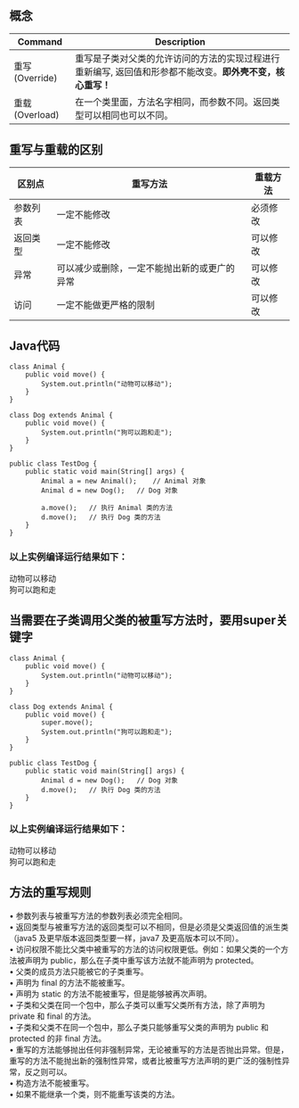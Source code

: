 ## 概念
| Command | Description |
| --- | --- |
| 重写(Override) | 重写是子类对父类的允许访问的方法的实现过程进行重新编写, 返回值和形参都不能改变。**即外壳不变，核心重写！** |
| 重载(Overload) | 在一个类里面，方法名字相同，而参数不同。返回类型可以相同也可以不同。 |  
## 重写与重载的区别
| 区别点 | 重写方法 | 重载方法 |
| --- | --- | --- |
| 参数列表 | 一定不能修改 | 必须修改 |
| 返回类型 | 一定不能修改 | 可以修改 |
| 异常 | 可以减少或删除，一定不能抛出新的或更广的异常 | 可以修改 |
| 访问 | 一定不能做更严格的限制 | 可以修改 |  
## Java代码
```
class Animal {
    public void move() {
        System.out.println("动物可以移动");
    }
}

class Dog extends Animal {
    public void move() {
        System.out.println("狗可以跑和走");
    }
}

public class TestDog {
    public static void main(String[] args) {
        Animal a = new Animal();    // Animal 对象
        Animal d = new Dog();   // Dog 对象

        a.move();   // 执行 Animal 类的方法
        d.move();   // 执行 Dog 类的方法
    }
}
```
### 以上实例编译运行结果如下：
动物可以移动  
狗可以跑和走  
## 当需要在子类调用父类的被重写方法时，要用super关键字
```
class Animal {
    public void move() {
        System.out.println("动物可以移动");
    }
}

class Dog extends Animal {
    public void move() {
        super.move();
        System.out.println("狗可以跑和走");
    }
}

public class TestDog {
    public static void main(String[] args) {
        Animal d = new Dog();   // Dog 对象
        d.move();   // 执行 Dog 类的方法
    }
}
```
### 以上实例编译运行结果如下：
动物可以移动  
狗可以跑和走  
## 方法的重写规则
•	参数列表与被重写方法的参数列表必须完全相同。  
•	返回类型与被重写方法的返回类型可以不相同，但是必须是父类返回值的派生类（java5 及更早版本返回类型要一样，java7 及更高版本可以不同）。  
•	访问权限不能比父类中被重写的方法的访问权限更低。例如：如果父类的一个方法被声明为 public，那么在子类中重写该方法就不能声明为 protected。  
•	父类的成员方法只能被它的子类重写。  
•	声明为 final 的方法不能被重写。  
•	声明为 static 的方法不能被重写，但是能够被再次声明。  
•	子类和父类在同一个包中，那么子类可以重写父类所有方法，除了声明为 private 和 final 的方法。  
•	子类和父类不在同一个包中，那么子类只能够重写父类的声明为 public 和 protected 的非 final 方法。  
•	重写的方法能够抛出任何非强制异常，无论被重写的方法是否抛出异常。但是，重写的方法不能抛出新的强制性异常，或者比被重写方法声明的更广泛的强制性异常，反之则可以。  
•	构造方法不能被重写。  
•	如果不能继承一个类，则不能重写该类的方法。  
